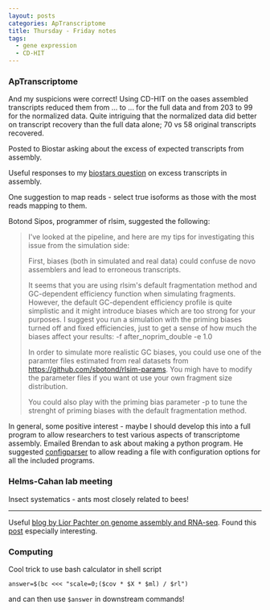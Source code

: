 ```yaml
---
layout: posts
categories: ApTranscriptome
title: Thursday - Friday notes
tags:
  - gene expression
  - CD-HIT
---
```


### ApTranscriptome

And my suspicions were correct! Using CD-HIT on the oases assembled transcripts reduced them from ... to ... for the full data and from 203 to 99 for the normalized data. 
Quite intriguing that the normalized data did better on transcript recovery than the full data alone; 70 vs 58 original transcripts recovered. 

Posted to Biostar asking about the excess of expected transcripts from assembly.

Useful responses to my [biostars question](http://www.biostars.org/p/83863/#83938) on excess transcripts in assembly.

One suggestion to map reads - select true isoforms as those with the most reads mapping to them.

Botond Sipos, programmer of rlsim, suggested the following:

> I've looked at the pipeline, and here are my tips for investigating this issue from the simulation side:
> 
> First, biases (both in simulated and real data) could confuse de novo assemblers and lead to erroneous transcripts.
> 
> It seems that you are using rlsim's default fragmentation method and GC-dependent efficiency function when simulating fragments. However, the default GC-dependent efficiency profile is quite simplistic and it might introduce biases which are too strong for your purposes. I suggest you run a simulation with the priming biases turned off and fixed efficiencies, just to get a sense of how much the biases affect your results: -f after_noprim_double -e 1.0
> 
> In order to simulate more realistic GC biases, you could use one of the paramter files estimated from real datasets from https://github.com/sbotond/rlsim-params. You migh have to modify the parameter files if you want ot use your own fragment size distribution.
> 
> You could also play with the priming bias parameter -p to tune the strenght of priming biases with the default fragmentation method.


In general, some positive interest - maybe I should develop this into a full program to allow researchers to test various aspects of transcriptome assembly. Emailed Brendan to ask about making a python program. He suggested [configparser](http://docs.python.org/2/library/configparser.html) to allow reading a file with configuration options for all the included programs.

### Helms-Cahan lab meeting

Insect systematics - ants most closely related to bees!

--------------------------

Useful [blog by Lior Pachter on genome assembly and RNA-seq](http://liorpachter.wordpress.com/). Found this [post](http://liorpachter.wordpress.com/2013/08/26/magnitude-of-effect-vs-statistical-significance/) especially interesting.

### Computing 

Cool trick to use bash calculator in shell script

    answer=$(bc <<< "scale=0;($cov * $X * $ml) / $rl")

and can then use `$answer` in downstream commands!



